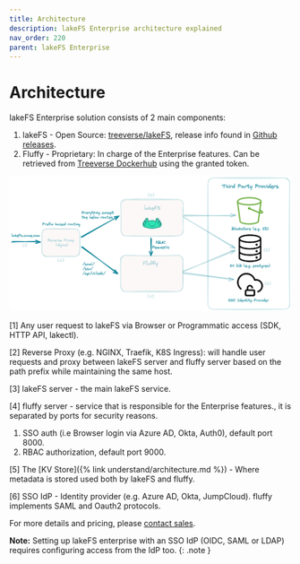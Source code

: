 ```yaml
---
title: Architecture
description: lakeFS Enterprise architecture explained
nav_order: 220
parent: lakeFS Enterprise
---
```



# Architecture

lakeFS Enterprise solution consists of 2 main components:
1. lakeFS - Open Source: [treeverse/lakeFS](https://hub.docker.com/r/treeverse/lakefs),
release info found in [Github releases](https://github.com/treeverse/lakeFS/releases).
2. Fluffy - Proprietary: In charge of the Enterprise features. Can be retrieved from
[Treeverse Dockerhub](https://hub.docker.com/u/treeverse) using the granted token.


![img.png](../assets/img/enterprise/enterprise-arch.png)

[1] Any user request to lakeFS via Browser or Programmatic access (SDK, HTTP
API, lakectl).

[2] Reverse Proxy (e.g. NGINX, Traefik, K8S Ingress): will handle user requests
and proxy between lakeFS server and fluffy server based on the path prefix
while maintaining the same host.

[3] lakeFS server - the main lakeFS service.

[4] fluffy server - service that is responsible for the Enterprise features.,
it is separated by ports for security reasons.

1. SSO auth (i.e Browser login via Azure AD, Okta, Auth0), default port 8000.
1. RBAC authorization, default port 9000.

[5] The [KV Store]({% link understand/architecture.md %}) - Where metadata is stored used both by lakeFS and fluffy.

[6] SSO IdP - Identity provider (e.g. Azure AD, Okta, JumpCloud). fluffy
implements SAML and Oauth2 protocols.


For more details and pricing, please [contact sales](https://lakefs.io/contact-sales/).


**Note:** Setting up lakeFS enterprise with an SSO IdP (OIDC, SAML or LDAP) requires
configuring access from the IdP too.
{: .note }